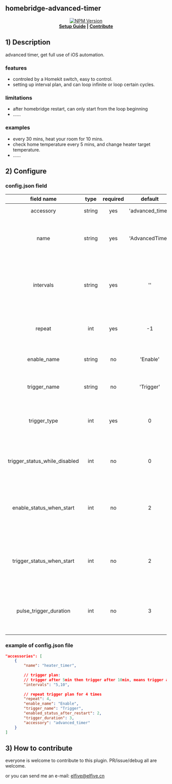   ## homebridge-advanced-timer
  <p align="center">
    <a href="https://www.npmjs.com/package/homebridge-advanced-timer">
      <img src="https://flat.badgen.net/npm/v/homebridge-advanced-timer" alt="NPM Version" />
    </a>
    <br>
    <strong><a href="#2-configure">Setup Guide</a> | <a href="#4-how-to-contribute">Contribute</a> </strong>
  </p>

  ## 1) Description

  advanced timer, get full use of iOS automation.



  ### features

  - controled by a Homekit switch, easy to control.
  - setting up interval plan, and can loop infinite or loop certain cycles.



  ### limitations

  - after homebridge restart, can only start from the loop beginning
  - ......



  ### examples

  - every 30 mins, heat your room for 10 mins.
  - check home temperature every 5 mins, and change heater target temperature.
  - ......



  ## 2) Configure

  ### config.json field

|        field   name        |  type  | required |     default     |    range    | description                                                  |
| :------------------------: | :----: | :------: | :-------------: | :---------: | ------------------------------------------------------------ |
| accessory | string | yes | 'advanced_timer' | 'advanced_timer' | MUST BE 'advanced_timer' |
|            name            | string |   yes    | 'AdvancedTimer' |     ---     | device name shows in HomeKit. we don't need it, but homebridge need it. |
|         intervals          | string |   yes    |       ''        |     ---     | Comma-separated trigger plan, every interval(in second) should longer than trigger_duration below. |
|           repeat           |  int   |   yes    |       -1        | -1 to 86400 | How many trigger plan cycles repeat, -1 for infinite loop.   |
|        enable_name         | string |    no    |    'Enable'     |     ---     | Timer enable switch name shows in HomeKit                    |
|        trigger_name        | string |    no    |    'Trigger'    |     ---     | Timer trigger indicator name shows in HomeKit.               |
| trigger_type | int | yes | 0 | 0, 1 | like electronic, trigger type has two different type:<br/>0: Pulse<br/>1: TTL |
| trigger_status_while_disabled | int | no | 0 | 0, 1, 2 | Trigger status while service disabled.<br/>0: Ignored,<br/>1: Triggered,<br/>2: Not Triggered. |
| enable_status_when_start |  int   |    no    |        2        |   0, 1, 2   | Enable status after Homebridge start.<br/>0: OFF,<br/>1: ON,<br/>2: Status before restart. |
| trigger_status_when_start |  int   |    no    |        2        |   0, 1, 2   | Enable status after Homebridge start.<br/>0: OFF,<br/>1: ON,<br/>2: Status before restart. |
|      pulse_trigger_duration      |  int   |    no    |        3        |   1 to 3    | Each time a trigger signal last duration, in second,<br/>only works in pulse trigger type |



  ### example of config.json file

  ```json
  "accessories": [
      {
          "name": "heater_timer",
          
          // trigger plan:
          // trigger after 5min then trigger after 10min, means trigger at 5min and 15min
          "intervals": "5,10",
          
          // repeat trigger plan for 4 times
          "repeat": 4,
          "enable_name": "Enable",
          "trigger_name": "Trigger",
          "enabled_status_after_restart": 2,
          "trigger_duration": 3,
          "accessory": "advanced_timer"
      }
  ]
  ```



  ## 3) How to contribute

  everyone is welcome to contribute to this plugin. PR/issue/debug all are welcome.

  or you can send me an e-mail: elfive@elfive.cn
